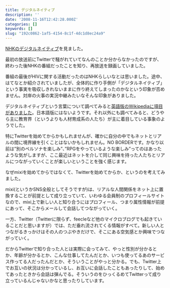 ```yaml
---
title: デジタルネイティブ
description: ''
date: '2008-11-16T12:42:28.000Z'
categories: []
keywords: []
slug: "192c0862-1af5-4154-8c1f-4dc1d8ec24a9"
---
```

[NHKのデジタルネイティブ](http://www.nhk.or.jp/digitalnative/)を見ました。

最初の放送前にTwitterで騒がれていてなんのことか分からなかったのですが、終わった後NHKの番組だったことを知り、再放送を録画していました。

番組の最後がHIVに関する活動だったのはNHKらしいなとは思いました。途中、はてなとか紹介されていましたが、全体的に作り手側が「デジタルネイティブ」という事実を吸収しきれないままに作り終えてしまったのかなという印象が否めません。対岸の火事の実況中継みたいなそんな印象がありました。

デジタルネイティブという言葉について調べてみると[英語版のWikipediaに項目がありました](http://en.wikipedia.org/wiki/Digital_native)。日本語版にはないようです。それ以外にも調べてみると、どうやら主に教育界（というよりも人材育成系の人たち）が主に着目している事象のようでした。

特にTwitterを始めてからかもしれませんが、確かに自分の中でもネットとリアルの間に境界線を引くことはないかもしれません。NO BORDERです。かなり以前は”別のペルソナを楽しみ”、”RPGをやっているような楽しみ”ってのはあったような気がしますが、ここ最近はネットを介して同じ興味を持った人たちとリアルにつながっていくことが楽しいということを強く感じます。

なぜmixiを始めてからではなくて、Twitterを始めてからか、というのを考えてみました。

mixi(というかSNS全般としてそうですが)は、リアルな人間関係をネット上に置換することが前提として成り立っていて、いわゆる会員制のプロフィールサイトなので、mixi上で新しい人と知り合うにはプロフィール、つまり属性情報が前提にあって、そこからメールして会話してつながっていく。

一方、Twitter（Twitterに限らず、feecleなど他のマイクロブログでも起きていることだと思いますが）では、ただ垂れ流されてくる情報がすべて。新しい人とつながるきっかけはその人のつぶやきだけで、そこにある空気感とか興味でつながっていく。

だからTwitterで知り合った人とは実際に会ってみて、やっと性別が分かるとか、年齢が分かるとか、こんな仕事してたんだとか、いつも使ってるあのサービス作ってる人だったんだとか、そういうことがやっと分かる。でも、Twitter上でお互いの状況は分かっているし、お互いに会話したこともあったりして、始めてあったときから会話は弾んでる。そういうのをひっくるめてTwitterって成り立っているんじゃないかなと思ったりしています。
